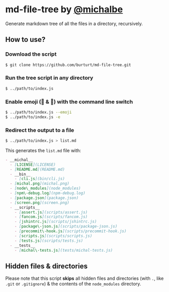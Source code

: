 # md-file-tree by [@michalbe](http://github.com/michalbe)

Generate markdown tree of all the files in a directory, recursively.

## How to use?

### Download the script

```bash
$ git clone https://github.com/burturt/md-file-tree.git
```

### Run the tree script in any directory

```bash
$ ../path/to/index.js
```

### Enable emoji (📂 & 📄) with the command line switch

```bash
$ ../path/to/index.js --emoji
$ ../path/to/index.js -e
```

### Redirect the output to a file

```bash
$ ../path/to/index.js > list.md
```

This generates the `list.md` file with:

```markdown
- __michal__
  - [LICENSE](LICENSE)
  - [README.md](README.md)
  - __bin__
    - [cli.js](bin/cli.js)
  - [michal.png](michal.png)
  - [node\_modules](node_modules)
  - [npm\-debug.log](npm-debug.log)
  - [package.json](package.json)
  - [screen.png](screen.png)
  - __scripts__
    - [assert.js](scripts/assert.js)
    - [fancom.js](scripts/fancom.js)
    - [jshintrc.js](scripts/jshintrc.js)
    - [package\-json.js](scripts/package-json.js)
    - [precommit\-hook.js](scripts/precommit-hook.js)
    - [scripts.js](scripts/scripts.js)
    - [tests.js](scripts/tests.js)
  - __tests__
    - [michal\-tests.js](tests/michal-tests.js)
```

## Hidden files & directories

Please note that this script __skips__ all hidden files and directories (with `.`, like `.git` or `.gitignore`) &
 the contents of the `node_modules` directory.
